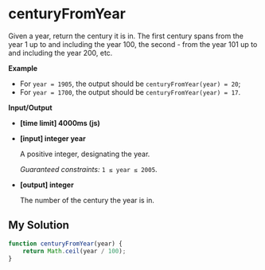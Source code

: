 # centuryFromYear
﻿Given a year, return the century it is in. The first century spans from the year 1 up to and including the year 100, the second - from the year 101 up to and including the year 200, etc.

**Example**

*   For `year = 1905`, the output should be
    `centuryFromYear(year) = 20`;
*   For `year = 1700`, the output should be
    `centuryFromYear(year) = 17`.

**Input/Output**

*   **[time limit] 4000ms (js)**

*   **[input] integer year**

    A positive integer, designating the year.

    _Guaranteed constraints:_
    `1 ≤ year ≤ 2005`.

*   **[output] integer**

    The number of the century the year is in.


## My Solution
```javascript
function centuryFromYear(year) {
    return Math.ceil(year / 100);
}
​

```
